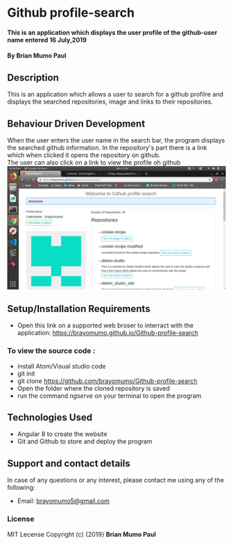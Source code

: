 # Github profile-search
#### This is an application which displays the user profile of the github-user name entered 16 July,2019
#### By **Brian Mumo Paul**
## Description
This is an application which allows a user to search for a github profilre and displays the searched repositories, image and links to their repositories.
## Behaviour Driven Development
When the user enters the user name in the search bar, the program displays the searched github information. In the repository's part there is a link which when clicked it opens the repository on github.<br>
The user can also click on a link to view the profile oh github<br>
![screenshot](./src/assets/screenshot.png)


## Setup/Installation Requirements
* Open this link on a supported web broser to interract with the application:
    https://brayomumo.github.io/Github-profile-search
### To view the source code :
* install Atom/Visual studio code
* git init
* git clone https://github.com/brayomumo/Github-profile-search
*  Open the folder where the cloned repository is saved 
* run the command _ngserve_  on your terminal to open the program 

## Technologies Used
* Angular 8 to create the website 
* Git and Github to store and deploy the program

## Support and contact details
In case of any questions or any interest, please contact me using any of the following:
* Email: brayomumo5@gmail.com
### License
MIT Lecense Copyright (c) {2019} **Brian Mumo Paul**
  